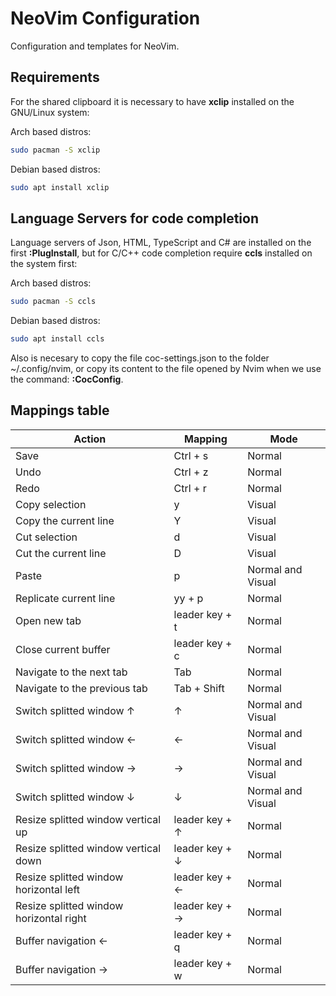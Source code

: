 # NeoVim Configuration

Configuration and templates for NeoVim.

## Requirements

For the shared clipboard it is necessary to have **xclip** installed on the GNU/Linux system:

Arch based distros:

```bash
sudo pacman -S xclip
```

Debian based distros:

```bash
sudo apt install xclip
```

## Language Servers for code completion

Language servers of Json, HTML, TypeScript and C# are installed on the first **:PlugInstall**, but for C/C++ code completion require **ccls** installed on the system first:

Arch based distros:

```bash
sudo pacman -S ccls
```

Debian based distros:

```bash
sudo apt install ccls
```

Also is necesary to copy the file coc-settings.json to the folder ~/.config/nvim, or copy its content to the file opened by Nvim when we use the command: **:CocConfig**.

## Mappings table

| Action                                  | Mapping        | Mode              |
| --------------------------------------- | -------------- | ----------------- |
| Save                                    | Ctrl + s       | Normal            |
| Undo                                    | Ctrl + z       | Normal            |
| Redo                                    | Ctrl + r       | Normal            |
| Copy selection                          | y              | Visual            |
| Copy the current line                   | Y              | Visual            |
| Cut selection                           | d              | Visual            |
| Cut the current line                    | D              | Visual            |
| Paste                                   | p              | Normal and Visual |
| Replicate current line                  | yy + p         | Normal            |
| Open new tab                            | leader key + t | Normal            |
| Close current buffer                    | leader key + c | Normal            |
| Navigate to the next tab                | Tab            | Normal            |
| Navigate to the previous tab            | Tab + Shift    | Normal            |
| Switch splitted window ↑                | ↑              | Normal and Visual |
| Switch splitted window ←                | ←              | Normal and Visual |
| Switch splitted window →                | →              | Normal and Visual |
| Switch splitted window ↓                | ↓              | Normal and Visual |
| Resize splitted window vertical up      | leader key + ↑ | Normal            |
| Resize splitted window vertical down    | leader key + ↓ | Normal            |
| Resize splitted window horizontal left  | leader key + ← | Normal            |
| Resize splitted window horizontal right | leader key + → | Normal            |
| Buffer navigation ←                     | leader key + q | Normal            |
| Buffer navigation →                     | leader key + w | Normal            |
